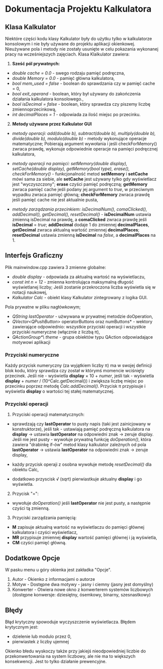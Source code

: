 # Dokumentacja Projektu Kalkulatora

## Klasa Kalkulator

Niektóre części kodu klasy Kalkulator były do użytku tylko w kalkulatorze konsolowym i nie były używane do projektu aplikacji okienkowej.
Nieużywane pola i metody nie zostały usunięte w celu pokazania wykonanej pracy na wcześniejszych zajęciach.
Klasa Klalkulator zawiera:
1. **Sześć pól prywatnych:**
- *double cache = 0.0* - swego rodzaju pamięć podręczna,
- *double Memory = 0.0* - pamięć główna kalkulatora,
- *bool mem_used = false* - boolean do sprawdzania czy w pamięć cache = 0,
- *bool exit_operand* - boolean, który był używany do zakończenia działania kalkulatora konsolowego.,
- *bool isDecimal = false* - boolean, który sprawdza czy piszemy liczbę zmiennoprzecinkową,
- *int decimalPlaces = 1* - odpowiada za ilość miejsc po przecinku.

2. **Metody używane przez Kalkulator GUI**
- *metody operacji: add(double b), subtract(double b), multiply(double b), divide(double b), modulo(double b)* - metody wykonujące operacje matematyczne; Pobierają argument wywołania i jeśli checkForMemory() zwraca prawdę, wykonuje odpowiednie operacje na pamięci podręcznej kalkulatora,

- *metody operacji na pamięci: setMemory(double display), setCache(double display), getMemory(bool type), erase(), checkForMemory()* - funkcjonalność metod __setMemory__ i __setCache__ mówi sama za siebie, ale __setCache__ jest używany tylko gdy wyświetlacz jest "wyczyszczony";
__erase__ czyści pamięć podręczną; 
__getMemory__ zwraca pamięć cache jeśli podany jej argument to *true*, w przeciwnym wypadku zwraca pamięć główną;
__checkForMemory__ zwraca prawdę jeśli pamięć cache nie jest aktualnie pusta,

- *metody zarządzania przecinkiem: isDecimalNum(), comaClicked(), addDecimal(), getDecimal(), resetDecimal()* - __isDecimalNum__ ustawia zmienną isDecimal na prawdę, a __comaClicked__ zwraca prawdę jeśli __isDecimal__ = *true*;
__addDecimal__ dodaje 1 do zmiennej __decimalPlaces__, __getDecimal__ zwraca aktualną wartość zmiennej __decimalPlaces__;
__resetDecimal__ ustawia zmienną __isDecimal__ na *false*, a __decimalPlaces__ na 1.

## Interfejs Graficzny
Plik mainwindow.cpp zawiera 3 zmienne globalne:
- *double display* - odpowiada za aktualną wartość na wyświetlaczu,
- *const int n = 12* - zmienna kontrolująca maksymalną długość wyświetlanej liczby; Jeśli zostanie przekroczona liczba wyświetla się w notacji naukowej,
- *Kalkulator Calc* - obiekt klasy Kalkulator zintegrowany z logika GUI.

Pola prywatne w pliku nagłówkowym;
- *QString lastOperator* - użwywana w prywatnej metodzie doOperation,
- *QVector<QPushButton*> operatorButtons oraz numButtons* - wektory zawierające odpowiednio: wszystkie przyciski operacji i wszystkie przyciski numeryczne (włącznie z liczbą π),
- *QActionGroup\*\ theme* - grupa obiektów typu QAction odpowiadające motywowi aplikacji

### Przyciski numeryczne
Każdy przycisk numeryczny (za wyjątkiem liczby π) ma w swojej definicji blok kodu, który sprawdza czy został w którymś momencie wciśnięty przecinek. Jeśli nie - wyświetla __display__ × 10 + *numer*, jeśli tak - wyświetla __display__ + *numer* / (10^Calc.getDecimal()) i zwiększa liczbę miejsc po przecinku poprzez metodę *Calc.addDecimal()*.
Przycisk π przypisuje i wyświetla __display__ o wartości tej stałej matematycznej.

### Przyciski operacji
1. Przyciski operacji matematycznych:
- sprawdzają czy __lastOperator__ to pusty napis (taki jest zainicjowany w konstruktorze), jeśli tak - ustawiają pamięć podręczną kalkulatora na __display__ -> ustawia __lastOperator__ na odpowiedni znak -> zeruje display. Jeśli nie jest pusty - wywołuje prywatną funkcję *doOperation()*, która zawiera "drabinkę if-ów" metod klasy kalkulator zależnych od pola __lastOperator__ -> ustawia __lastOperator__ na odpowiedni znak -> zeruje display,

- każdy przycisk operaji z osobna wywołuje metodę *resetDecimal()* dla obiektu Calc,

- dodatkowo przyscisk √ (sqrt) pierwiastkuje aktualny __display__ i go wyświetla.

2. Przycisk "=":
- wywołuje *doOperation()* jeśli __lastOperator__ nie jest pusty, a następnie czyści tą zmienną.

3. Przyciski zarządzania pamięcią:
- **M** zapisuje aktualną wartość na wyświetlaczu do pamięci głównej kalkulatora i czyści wyświetlacz,
- **MR** przypisuje zmiennej __display__ wartość pamięci głównej i ją wyświetla,
- **CM** czyści pamięć główną.

## Dodatkowe Opcje
W pasku menu u góry okienka jest zakładka "Opcje".
1. Autor - Okienko z informacjami o autorze
2. Motyw - Dostępne dwa motywy - jasny i ciemny (jasny jest domyślny)
3. Konwerter - Otwiera nowe okno z konwerterem systemów liczbowych (dostępne konwersje: dziesiętny, ósemkowy, binarny, szesnastkowy)

## Błędy
Błąd krytyczny spowoduje wyczyszczenie wyświetlacza. Błędem krytycznym jest:
- dzielenie lub modulo przez 0,
- pierwiastek z liczby ujemnej

Okienko błedu wyskoczy także przy jakiejś nieodpowiedniej liczbie do przekonwertowania na system liczbowy, ale nie ma to większych konsekwencji. Jest to tylko działanie prewencyjne.